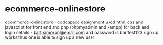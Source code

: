 # ecommerce-onlinestore
ecommerce-onlinestore - codespace assignment
used html, css and javascript for front end and php (phpmyadmin and xampp) for back end
login details - bart.simpson@email.com and password is barttest123
sign up works thus one is able to sign up a new user


